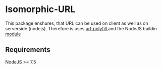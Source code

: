 # Isomorphic-URL

This package enshures, that URL can be used on client as well as on serverside (nodejs).
Therefore is uses [ url-polyfill ](https://github.com/lifaon74/url-polyfill) and the NodeJS buildin [ module ](https://nodejs.org/api/url.html)

## Requirements

NodeJS >= 7.5

